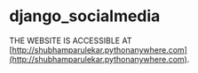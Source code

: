 # django_socialmedia
THE WEBSITE IS ACCESSIBLE AT [http://shubhamparulekar.pythonanywhere.com](http://shubhamparulekar.pythonanywhere.com).
